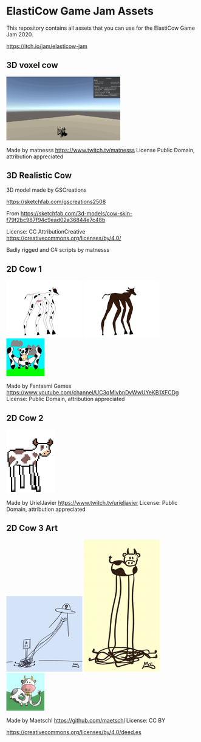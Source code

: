 # ElastiCow Game Jam Assets
This repository contains all assets that you can use for the ElastiCow Game Jam 2020. 

https://itch.io/jam/elasticow-jam

## 3D voxel cow 
<img src="Assets/Models/3DVoxelCow/Media/ElastivacaAsset.gif" width=300>

Made by matnesss 
https://www.twitch.tv/matnesss
License Public Domain, attribution appreciated

## 3D Realistic Cow
3D model made by GSCreations

https://sketchfab.com/gscreations2508

From https://sketchfab.com/3d-models/cow-skin-f79f2bc987f94c9ead02a36844e7c48b

License: CC AttributionCreative
https://creativecommons.org/licenses/by/4.0/

Badly rigged and C# scripts by matnesss


## 2D Cow 1
<p float="left">
    <img src="Assets/Sprites/FantasmiGames/ElastiCow.png" width=200>
    <img src="Assets/Sprites/FantasmiGames/ElastiBull.png" width=200>
    <img src="Assets/Sprites/FantasmiGames/FrontElastiCow.png" width=100>
</p>

Made by Fantasmi Games 
https://www.youtube.com/channel/UC3qMIvbnDvWwUYeKB1XFCDg
License: Public Domain, attribution appreciated

## 2D Cow 2
![](Assets/Sprites/UrielJavier/elasticow.png)

Made by UrielJavier 
https://www.twitch.tv/urieljavier
License: Public Domain, attribution appreciated

## 2D Cow 3 Art
<p float="left">
    <img src="Assets/Sprites/Maetschl/A51.png" width=200>
    <img src="Assets/Sprites/Maetschl/ElastiCowMesh.png" width=200>
    <img src="Assets/Sprites/Maetschl/Elastivaca.png" width=100>
</p>


Made by Maetschl
https://github.com/maetschl
License: CC BY 

https://creativecommons.org/licenses/by/4.0/deed.es


